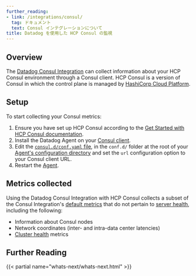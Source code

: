 ```yaml
---
further_reading:
- link: /integrations/consul/
  tag: ドキュメント
  text: Consul インテグレーションについて
title: Datadog を使用した HCP Consul の監視
---
```


## Overview

The [Datadog Consul Integration][1] can collect information about your HCP Consul environment through a Consul client. HCP Consul is a version of Consul in which the control plane is managed by [HashiCorp Cloud Platform][10].

## Setup

To start collecting your Consul metrics:

1. Ensure you have set up HCP Consul according to the [Get Started with HCP Consul documentation][2].
2. Install the Datadog Agent on your [Consul client][3].
3. Edit the [`consul.d/conf.yaml` file][4], in the `conf.d/` folder at the root of your [Agent's configuration directory][5] and set the `url` configuration option to your Consul client URL.
5. Restart the [Agent][6].

## Metrics collected

Using the Datadog Consul Integration with HCP Consul collects a subset of the Consul Integration's [default metrics][7] that do not pertain to [server health][8], including the following:

- Information about Consul nodes
- Network coordinates (inter- and intra-data center latencies)
- [Cluster health][9] metrics

## Further Reading

{{< partial name="whats-next/whats-next.html" >}}

[1]: /ja/integrations/consul/?tab=host
[2]: https://developer.hashicorp.com/consul/tutorials/get-started-hcp
[3]: https://developer.hashicorp.com/hcp/docs/consul/usage/clients
[4]: https://github.com/DataDog/integrations-core/blob/master/consul/datadog_checks/consul/data/conf.yaml.example
[5]: /ja/agent/guide/agent-configuration-files/?tab=agentv6v7#agent-configuration-directory
[6]: /ja/agent/guide/agent-commands/#start-stop-and-restart-the-agent
[7]: /ja/integrations/consul/?tab=host#metrics
[8]: https://www.consul.io/docs/agent/telemetry#server-health
[9]: https://www.consul.io/docs/agent/telemetry#cluster-health
[10]: https://developer.hashicorp.com/hcp/docs/consul